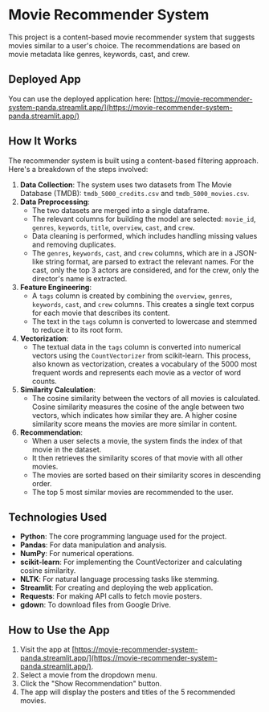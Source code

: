 # Movie Recommender System

This project is a content-based movie recommender system that suggests movies similar to a user's choice. The recommendations are based on movie metadata like genres, keywords, cast, and crew.

## Deployed App

You can use the deployed application here: [https://movie-recommender-system-panda.streamlit.app/](https://movie-recommender-system-panda.streamlit.app/)

## How It Works

The recommender system is built using a content-based filtering approach. Here's a breakdown of the steps involved:

1.  **Data Collection**: The system uses two datasets from The Movie Database (TMDB): `tmdb_5000_credits.csv` and `tmdb_5000_movies.csv`.
2.  **Data Preprocessing**:
    * The two datasets are merged into a single dataframe.
    * The relevant columns for building the model are selected: `movie_id`, `genres`, `keywords`, `title`, `overview`, `cast`, and `crew`.
    * Data cleaning is performed, which includes handling missing values and removing duplicates.
    * The `genres`, `keywords`, `cast`, and `crew` columns, which are in a JSON-like string format, are parsed to extract the relevant names. For the cast, only the top 3 actors are considered, and for the crew, only the director's name is extracted.
3.  **Feature Engineering**:
    * A `tags` column is created by combining the `overview`, `genres`, `keywords`, `cast`, and `crew` columns. This creates a single text corpus for each movie that describes its content.
    * The text in the `tags` column is converted to lowercase and stemmed to reduce it to its root form.
4.  **Vectorization**:
    * The textual data in the `tags` column is converted into numerical vectors using the `CountVectorizer` from scikit-learn. This process, also known as vectorization, creates a vocabulary of the 5000 most frequent words and represents each movie as a vector of word counts.
5.  **Similarity Calculation**:
    * The cosine similarity between the vectors of all movies is calculated. Cosine similarity measures the cosine of the angle between two vectors, which indicates how similar they are. A higher cosine similarity score means the movies are more similar in content.
6.  **Recommendation**:
    * When a user selects a movie, the system finds the index of that movie in the dataset.
    * It then retrieves the similarity scores of that movie with all other movies.
    * The movies are sorted based on their similarity scores in descending order.
    * The top 5 most similar movies are recommended to the user.

## Technologies Used

* **Python**: The core programming language used for the project.
* **Pandas**: For data manipulation and analysis.
* **NumPy**: For numerical operations.
* **scikit-learn**: For implementing the CountVectorizer and calculating cosine similarity.
* **NLTK**: For natural language processing tasks like stemming.
* **Streamlit**: For creating and deploying the web application.
* **Requests**: For making API calls to fetch movie posters.
* **gdown**: To download files from Google Drive.

## How to Use the App

1.  Visit the app at [https://movie-recommender-system-panda.streamlit.app/](https://movie-recommender-system-panda.streamlit.app/).
2.  Select a movie from the dropdown menu.
3.  Click the "Show Recommendation" button.
4.  The app will display the posters and titles of the 5 recommended movies.
